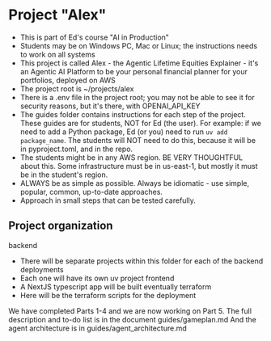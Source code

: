 # Project "Alex"
- This is part of Ed's course "AI in Production"
- Students may be on Windows PC, Mac or Linux; the instructions needs to work on all systems
- This project is called Alex - the Agentic Lifetime Equities Explainer - it's an Agentic AI Platform to be your personal financial planner for your portfolios, deployed on AWS
- The project root is ~/projects/alex
- There is a .env file in the project root; you may not be able to see it for security reasons, but it's there, with OPENAI_API_KEY
- The guides folder contains instructions for each step of the project. These guides are for students, NOT for Ed (the user). For example: if we need to add a Python package, Ed (or you) need to run `uv add package_name`. The students will NOT need to do this, because it will be in pyproject.toml, and in the repo.
- The students might be in any AWS region. BE VERY THOUGHTFUL about this. Some infrastructure must be in us-east-1, but mostly it must be in the student's region.
- ALWAYS be as simple as possible. Always be idiomatic - use simple, popular, common, up-to-date approaches.
- Approach in small steps that can be tested carefully.

## Project organization
backend
- There will be separate projects within this folder for each of the backend deployments
- Each one will have its own uv project
frontend
- A NextJS typescript app will be built eventually
terraform
- Here will be the terraform scripts for the deployment

We have completed Parts 1-4 and we are now working on Part 5.
The full description and to-do list is in the document guides/gameplan.md
And the agent architecture is in guides/agent_architecture.md
